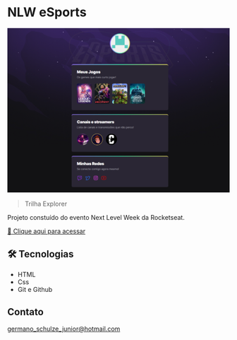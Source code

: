 # NLW eSports 

![preview](./.github/preview.png)

> Trilha Explorer

Projeto constuído do evento Next Level Week da Rocketseat.

[🔗 Clique aqui para acessar](https://schulze2.github.io/NLW-esports-explorer/)

## 🛠 Tecnologias

- HTML
- Css
- Git e Github

## Contato 

germano_schulze_junior@hotmail.com